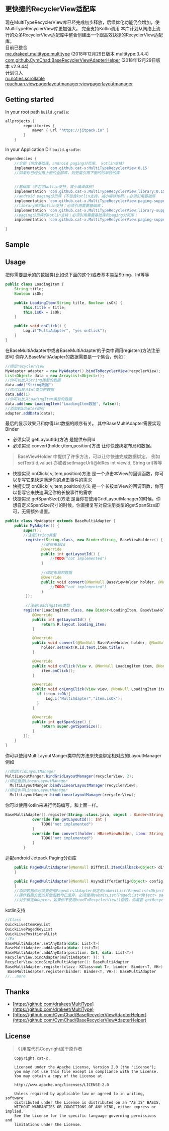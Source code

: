 ## 更快捷的RecyclerView适配库

现在MultiTypeRecyclerView库已经完成初步释放，后续优化功能仍会增加，使MultiTypeRecyclerView库更加强大。
完全支持Kotlin调用
本库计划从网络上流行的众多RecyclerView适配库中整合创建出一个跟高效快捷的RecyclerView适配库。  
目前已整合  
[me.drakeet.multitype:multitype](https://github.com/drakeet/MultiType) (2018年12月29日版本 multitype:3.4.4)   
[com.github.CymChad:BaseRecyclerViewAdapterHelper](https://github.com/CymChad/BaseRecyclerViewAdapterHelper) (2018年12月29日版本 v2.9.44)   
计划引入  
[ru.noties:scrollable](https://github.com/noties/Scrollable)  
[rouchuan.viewpagerlayoutmanager:viewpagerlayoutmanager](https://github.com/leochuan/ViewPagerLayoutManager)  

## Getting started

In your root path  `build.gradle`:

```groovy
allprojects {
        repositories {
            maven { url "https://jitpack.io" }
        }
    }
```
In your Application Dir `build.gradle`:
```groovy
dependencies {
    //全部（包含基础库、android paging分页库、 kotlin支持）
    implementation 'com.github.cat-x:MultiTypeRecyclerView:0.15'
    //如果你已经引用上面的全部库，则无需引用下面的的单独的库
    
    
    //基础库（不包含kotlin支持，减小编译体积）
    implementation 'com.github.cat-x.MultiTypeRecyclerView:library:0.15'
    //android paging分页库（不包含kotlin支持，减小编译体积）；必须引用基础库
    implementation 'com.github.cat-x.MultiTypeRecyclerView:paging-support:0.15'
    //library库的kotlin支持；必须引用需要基础库；
    implementation 'com.github.cat-x.MultiTypeRecyclerView:library-support-kotlin:0.15'
    //paging分页库的kotlin支持；必须引用需要基础库和paging分页库；
    implementation 'com.github.cat-x.MultiTypeRecyclerView:paging-support-kotlin:0.15'
    
}
```


## Sample


## Usage
把你需要显示的的数据类(比如说下面的这个)或者基本类型String、Int等等
```java
public class LoadingItem {
    String title;
    Boolean isOk;

    public LoadingItem(String title, Boolean isOk) {
        this.title = title;
        this.isOk = isOk;
    }

    public void onClick() {
        Log.i("MultiAdapter", "yes onClick");
    }
}
```
在BaseMultiAdapter中或者BaseMultiAdapter的子类中调用register()方法注册即可
你存入BaseMultiAdapter的数据需要是一个集合，例如：
```java
//绑定recyclerView
MyAdapter adapter = new MyAdapter().bindToRecyclerView(recyclerView);
List<Object> data = new ArrayList<Object>();
//你可以放入String类型的数据
data.add("String数据")
//你可以放入Int类型的数据
data.add(1)
//你可以放入LoadingItem类型的数据
data.add(new LoadingItem("LoadingItem数据", false));
//添加到adapter即可
adapter.addData(data);
```

最后的显示效果只和你得List数据的顺序有关。
其中BaseMultiAdapter需要实现Binder
* 必须实现 getLayoutId()方法 是提供布局Id
* 必须实现 convert(holder,item,position)方法 让你快速绑定布局和数据。
> BaseViewHolder 中提供了许多方法，可以让你快速完成数据绑定。
> 例如setText(id,value) 亦或者setImageUrl(@IdRes int viewId, String url)等等
* 快捷实现 onClick( v,item,position)方法 是一个点击本View的回调函数，你可以复写它来快速满足你的点击事件的需求
* 快捷实现 onClick( v,item,position)方法 是一个长按本View的回调函数，你可以复写它来快速满足你的长按事件的需求
* 快捷实现 getSpanSize()方法 是当你在使用GridLayoutManager的时候，你想自定义SpanSize尺寸的时候，你直接复写对应注册类型的getSpanSize即可，无需额外设置。
```java
public class MyAdapter extends BaseMultiAdapter {
    public MyAdapter() {
        super();
        //注册String类型
         register(String.class, new Binder<String, BaseViewHolder>() {
                //提供布局Id
                @Override
                public int getLayoutId() {
                    //TODO("not implemented")
                }
    
                //绑定布局和数据
                @Override
                public void convert(@NonNull BaseViewHolder holder, @NonNull String item, int position) {
                    //TODO("not implemented")
                }
         });
         
         //注册LoadingItem类型
        register(LoadingItem.class, new Binder<LoadingItem, BaseViewHolder>() {
            @Override
            public int getLayoutId() {
                return R.layout.loading_item;
            }

            @Override
            public void convert(@NonNull BaseViewHolder holder, @NonNull LoadingItem item, int position) {
                holder.setText(R.id.text,item.title);
            }

            @Override
            public void onClick(View v, @NonNull LoadingItem item, @NonNull int position) {
                item.onClick();
            }

            @Override
            public void onLongClick(View view, @NonNull LoadingItem item, @NonNull int position) {
              if (item.isOk){
                  Log.i("MultiAdapter","item.isOk");
              }
            }

            @Override
            public int getSpanSize() {
                return super.getSpanSize();
            }
        });
    }
}
```
你可以使用MultiLayoutManger类中的方法来快速绑定相对应的LayoutManager
例如   
```java
//绑定GridLayoutManager
MultiLayoutManger.bindGridLayoutManager(recyclerView, 2);
//绑定垂直LinearLayoutManager
  MultiLayoutManger.bindVLinearLayoutManager(recyclerView);
//绑定水平LinearLayoutManager
  MultiLayoutManger.bindLinearLayoutManager(recyclerView);
```

你可以使用Kotlin来进行代码编写，和上面一样。
```kotlin
BaseMultiAdapter().register(String::class.java, object : Binder<String, HBaseViewHolder>() {
            override fun getLayoutId(): Int {
                TODO("not implemented") 
            }
            override fun convert(holder: HBaseViewHolder, item: String, position: Int) {
                TODO("not implemented") 
            }
        }
```

适配android Jetpack Paging分页库
```java
    public PagedMultiAdapter(@NonNull DiffUtil.ItemCallback<Object> diffCallback) {
    }

    public PagedMultiAdapter(@NonNull AsyncDifferConfig<Object> config) {
    }
    //添加数据你必须要使用PagedListAdapter规定的submitList(PagedList<Object> pagedList) 函数。
    //操作数据方面的其他函数均已废弃，必须使用submitList(PagedList<Object> pagedList) 函数。
    //对于绑定Adapter，如果你不使用bindToRecyclerView()函数，你需要 getRecyclerView().setAdapter(PagedMultiAdapter.getAdapter());这样绑定
```

kotlin支持
```kotlin
//Class
QuickLiveItemKeyList
QuickLivePagedKeyList
QuickLivePositionalList
//Ex
BaseMultiAdapter.setAnyData(data: List<T>)
BaseMultiAdapter.addAnyData(data: List<T>)
BaseMultiAdapter.addAnyData(position: Int, data: List<T>)
RecyclerView.bindAdapter(multiAdapter: T): T
RecyclerView.bindSimpleMultiAdapter(): BaseMultiAdapter
BaseMultiAdapter.register(clazz: KClass<out T>, binder: Binder<T, VH>): BaseMultiAdapter 
 BaseMultiAdapter.register(binder: Binder<T, VH>): BaseMultiAdapter
//...more
```

##  Thanks
* [https://github.com/drakeet/MultiType](https://github.com/drakeet/MultiType)
* [https://github.com/CymChad/BaseRecyclerViewAdapterHelper](https://github.com/CymChad/BaseRecyclerViewAdapterHelper)

## License


>引用库代码Copyright属于原作者


~~~
    Copyright cat-x.

    Licensed under the Apache License, Version 2.0 (the "License");
    you may not use this file except in compliance with the License.
    You may obtain a copy of the License at

    http://www.apache.org/licenses/LICENSE-2.0

    Unless required by applicable law or agreed to in writing, software
    distributed under the License is distributed on an "AS IS" BASIS,
    WITHOUT WARRANTIES OR CONDITIONS OF ANY KIND, either express or implied.
    See the License for the specific language governing permissions and
    limitations under the License.
~~~